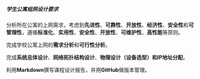 ##### 学生公寓组网设计要求

分析所在公寓的上网需求，考虑到**先进性**、**可靠性**、**开放性**、**经济性**、**安全性**和**可管理性**，遵循**标准化**、**实用性**、**安全性**、**开放性**、**可维护性**、**高性能**等原则。

完成学校公寓上网的**需求分析**和**可行性分析**。

完成**系统总体设计**、**网络拓扑结构设计**、**物理设计（设备选型）**和**IP地址分配**。

利用**Markdown**撰写课程设计报告，并用**GitHub**做版本管理。